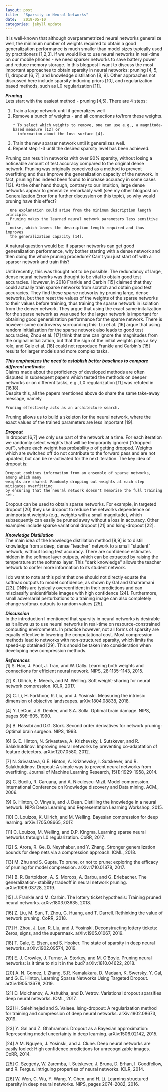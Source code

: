 ```yaml
---
layout: post
title:  "Sparsity in Neural Networks"
date:   2019-05-10 
categories: jekyll update
---
```


It is well-known that although overparametrized neural networks generalize well, the minimum number of weights required to obtain a good generalization performance is much smaller than model sizes typically used by practitioners [1,2,3]. If we would like to use neural networks in real-time on our mobile phones - we need sparser networks to save battery power and reduce memory storage. In this blogpost I want to discuss the most important approaches to obtain sparsity in neural networks: pruning [4, 5, 1], dropout [6, 7], and knowledge distillation [8, 9]. Other approaches not discussed here include sparsity-inducing priors [10], and regularization based methods, such as L0 regularization [11]. 

***Pruning***<br>
Lets start with the easiest method - pruning [4,5]. There are 4 steps:
<ol>
<li> Train a large network until it generalizes well </li>
<li> Remove a bunch of weights - and all connections to/from these weights. </li>
 
    * To select which weights to remove, one can use e.g., a magnitude-based measure [12] or 
      information about the loss surface [4]. 

<li> Train the new sparser network until it generalizes well. </li>
<li> Repeat step 1-3 until the desired sparsity level has been achieved. </li>
</ol>

Pruning can result in networks with over 90% sparsity, without losing a noticeable amount of test accuracy compared to the original dense network. Pruning was originally conceived as a method to prevent overfitting and thus improve the generalization capacity of the network. In fact, pruning has indeed been found to increase accuracy in some cases [13]. At the other hand though, contrary to our intuition, large dense networks appear to generalize remarkably well (see my other blogpost on [Generalization Error]({{TiffanyVlaar.github.io}}/jekyll/update/2019/03/27/Generalization.html) for a further discussion on this topic), so why would pruning have this effect? 

      One explanation could arise from the minimum description length principle. 
      Pruning makes the learned neural network parameters less sensitive to 
      noise, which lowers the description length required and thus improves 
      the generalization capacity [14].

A natural question would be: if sparser networks can get good generalization performance, why bother starting with a dense network and then doing the whole pruning procedure? Can't you just start off with a sparser network and train this? 

Until recently, this was thought not to be possible. The redundancy of large, dense neural networks was thought to be vital to obtain good test accuracies. However, in 2018 Frankle and Carbin [15] claimed that they could actually train sparse networks from scratch and obtain good test accuracies. They find these sparse networks by pruning large, dense networks, but then reset the values of the weights of the sparse networks to their values before training, thus training the sparse network in isolation from the denser network. They argue that using the exact same initalization for the sparse network as was used for the larger network is important for obtaining good generalization performance for the sparse network. There is however some controversy surrounding this: Liu et al. [16] argue that using random initialization for the sparse network also leads to good test accuracies, Zhou et al. [17] think that one can ignore the magnitudes from the original initialization, but that the sign of the initial weights plays a key role, and Gale et al. [18] could not reproduce Frankle and Carbin's [15] results for larger models and more complex tasks. 

***This emphasizes the need to establish better baselines to compare different methods***: <br>
Claims made about the proficiency of developed methods are often disputed in subsequent papers which tested the methods on deeper networks or on different tasks, e.g., L0 regularization [11] was refuted in [16,18]. <br>
Despite this, all the papers mentioned above do share the same take-away message, namely 

    Pruning effectively acts as an architecture search. 

Pruning allows us to build a skeleton for the neural network, where the exact values of the trained parameters are less important [19].

***Dropout*** <br>
In dropout [6,7] we only use part of the network at a time. For each iteration we randomly select weights that will be temporarily ignored ("dropped out"), where each weight has probability p of getting dropped. Weights which are switched off do not contribute to the forward pass and are not updated, but can be re-activated for the next iteration. The key idea of dropout is:

    Dropout combines information from an ensemble of sparse networks, among which many 
    weights are shared. Randomly dropping out weights at each step mitigates overfitting 
    by ensuring that the neural network doesn't memorise the full training set.

Dropout can be used to obtain sparse networks. For example, in targeted dropout [20] they use dropout to reduce the networks dependence on unimportant weights (e.g., weights with a small magnitude), which subsequently can easily be pruned away without a loss in accuracy. Other examples include sparse variational dropout [21] and Ising-dropout [22].

***Knowledge Distillation*** <br>
The main idea of the knowledge distillation method [8,9] is to distill knowledge from a deep, dense "teacher" network to a small "student" network, without losing test accuracy. There are confidence estimates hidden in the softmax layer outputs, which can be extracted by raising the temperature at the softmax layer. This "dark knowledge" allows the teacher network to confer more information to its student network. 

I do want to note at this point that one should not directly equate the softmax outputs to model confidence, as shown by Gal and Ghahramani [23]. DNNs are typically overconfident in their predictions and can misclassify unidentifiable images with high confidence [24]. Furthermore, small adversarial perturbations to a training image can also completely change softmax outputs to random values [25].

***Discussion*** <br>
In the introduction I mentioned that sparsity in neural networks is desirable as it allows us to use neural networks in real-time on resource-constrained computing environments. In practice however, not all forms of sparsity are equally effective in lowering the computational cost. Most compression methods lead to networks with non-structured sparsity, which limits the speed-up obtained [29]. This should be taken into consideration when developing new compression methods.

<!---Neural networks are well-known to be overparametrized, and several papers have indicated that the true number of required active weights is much smaller than the model size typically used [1, 2]. At the same time there is a huge interest in deploying neural networks in real-time on mobile devices and other resource-constrained computing environments. Sparsity in neural networks is therefore considered a desirable property as it reduces memory storage and unnecessary computational resources, and thus limits the energy consumption which otherwise would rapidly deplete the batteries of mobile devices. 


In a Bayesian context, sparsity-inducing priors can also be used to achieve compression. Examples of sparsity-inducing priors are the Laplace prior, which can be interpreted as the Bayesian variant of L1 regularization/LASSO [26, 27]  (which attempts to minimise the sum of the absolute values of the network’s parameters), and the Horseshoe prior [28]. The horseshoe prior has heavy tails, which allows important nodes to remain un-shrunk, while its spike at the origin can turn off nodes and introduce severe sparsity. The ability of the horseshoe prior to leave important weights unaffected makes it sometimes preferable to the Laplace prior. Finally, it is important to note that in practice not all forms of sparsity are equally effective in reducing the computational cost. Many compression approaches result in non-structured sparsity which typically leads to limited speed-up [29]. A more thorough discussion of this is outside of the scope of this overview, but it is definitely something to keep in mind when designing new approaches for neural network compression.-->

***References*** <br>
[1] S. Han, J. Pool, J. Tran, and W. Dally. Learning both weights and connections for efficient neural network. NIPS, 28:1135–1143, 2015.

[2] K. Ullrich, E. Meeds, and M. Welling. Soft weight-sharing for neural network compression. ICLR, 2017.

[3] C. Li, H. Farkhoor, R. Liu, and J. Yosinski. Measuring the intrinsic dimension of objective landscapes. arXiv:1804.08838, 2018.

[4] Y. LeCun, J.S. Denker, and S.A. Solla. Optimal brain damage. NIPS, pages 598–605, 1990.

[5] B. Hassibi and D.G. Stork. Second order derivatives for network pruning: Optimal brain surgeon. NIPS, 1993.

[6] G. E. Hinton, N. Srivastava, A. Krizhevsky, I. Sutskever, and R. Salakhutdinov. Improving neural networks by preventing co-adaptation of feature detectors. arXiv:1207.0580, 2012.

[7] N. Srivastava, G.E. Hinton, A. Krizhevsky, I. Sutskever, and R. Salakhutdinov. Dropout: A simple way to prevent neural networks from overfitting. Journal of Machine Learning Research, 15(1):1929–1958, 2014.

[8] C. Bucilu, R. Caruana, and A. Niculescu-Mizil. Model compression. International Conference on Knowledge discovery and Data mining. ACM., 2006.

[9] G. Hinton, O. Vinyals, and J. Dean. Distilling the knowledge in a neural network.
NIPS Deep Learning and Representation Learning Workshop, 2015.

[10] C. Louizos, K. Ullrich, and M. Welling. Bayesian compression for deep learning. arXiv:1705.08665, 2017.

[11] C. Louizos, M. Welling, and D.P. Kingma. Learning sparse neural networks through L0 regularization. CoRR, 2017.

[12] S. Arora, R. Ge, B. Neyshabur, and Y. Zhang. Stronger generalization bounds for deep nets via a compression approach. ICML, 2018.

[13] M. Zhu and S. Gupta. To prune, or not to prune: exploring the efficacy of pruning for model compression. arXiv:1710.01878, 2017.

[14] B. R. Bartoldson, A. S. Morcos, A. Barbu, and G. Erlebacher. The generalization- stability tradeoff in neural network pruning. arXiv:1906.03728, 2019.

[15] J. Frankle and M. Carbin. The lottery ticket hypothesis: Training pruned neural networks. arXiv:1803.03635, 2018.

[16] Z. Liu, M. Sun, T. Zhou, G. Huang, and T. Darrell. Rethinking the value of network pruning. CoRR, 2018.

[17] H. Zhou, J. Lan, R. Liu, and J. Yosinski. Deconstructing lottery tickets: Zeros, signs, and the supermask. arXiv:1905.01067, 2019.

[18] T. Gale, E. Elsen, and S. Hooker. The state of sparsity in deep neural networks. arXiv:1902.09574, 2019.

[19] E. J. Crowley, J. Turner, A. Storkey, and M. O’Boyle. Pruning neural networks: is it time to nip it in the bud? arXiv:1810.04622, 2018.

[20] A. N. Gomez, I. Zhang, S.R. Kamalakara, D. Madaan, K. Swersky, Y. Gal, and G. E. Hinton, Learning Sparse Networks Using Targeted Dropout. arXiv:1905.13678, 2019.

[21] D. Molchanov, A. Ashukha, and D. Vetrov. Variational dropout sparsifies deep neural networks. ICML, 2017.

[22] H. Salehinejad and S. Valaee. Ising-dropout: A regularization method for training and compression of deep neural networks. arXiv:1902.08673, 2019.

[23] Y. Gal and Z. Ghahramani. Dropout as a Bayesian approximation: Representing
model uncertainty in deep learning. arXiv:1506.02142, 2015.

[24] A.M. Nguyen, J. Yosinski, and J. Clune. Deep neural networks are easily fooled: High confidence predictions for unrecognizable images. CoRR, 2014.

[25] C. Szegedy, W. Zaremba, I. Sutskever, J. Bruna, D. Erhan, I. Goodfellow, and R. Fergus. Intriguing properties of neural networks. ICLR, 2014.

<!---[25] C. Guo, G. Pleiss, Y. Sun, and K. Q. Weinberger. On calibration of modern neural
networks. ICML, pages 1321–1330, 2017.

[26] R. Tibshirani. Regression shrinkage and selection via the lasso. Journal of the Royal Statistical Society. Series B, 58(1):267–288, 1996.

[27] P. Williams. Bayesian regularization and pruning using a Laplace prior. Neural Computation, 7:117–143, 1995.

[28] C.M. Carvalho, N.G. Polson, and J.G. Scott. The horseshoe estimator for sparse signals. Biometrika, 97(2):465–480, 2010.-->
 
[26] W. Wen, C. Wu, Y. Wang, Y. Chen, and H. Li. Learning structured sparsity in deep neural networks. NIPS, pages 2074–2082, 2016.
